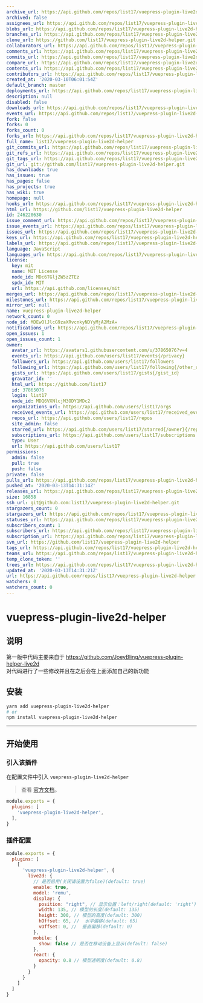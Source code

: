 ```yaml
---
archive_url: https://api.github.com/repos/list17/vuepress-plugin-live2d-helper/{archive_format}{/ref}
archived: false
assignees_url: https://api.github.com/repos/list17/vuepress-plugin-live2d-helper/assignees{/user}
blobs_url: https://api.github.com/repos/list17/vuepress-plugin-live2d-helper/git/blobs{/sha}
branches_url: https://api.github.com/repos/list17/vuepress-plugin-live2d-helper/branches{/branch}
clone_url: https://github.com/list17/vuepress-plugin-live2d-helper.git
collaborators_url: https://api.github.com/repos/list17/vuepress-plugin-live2d-helper/collaborators{/collaborator}
comments_url: https://api.github.com/repos/list17/vuepress-plugin-live2d-helper/comments{/number}
commits_url: https://api.github.com/repos/list17/vuepress-plugin-live2d-helper/commits{/sha}
compare_url: https://api.github.com/repos/list17/vuepress-plugin-live2d-helper/compare/{base}...{head}
contents_url: https://api.github.com/repos/list17/vuepress-plugin-live2d-helper/contents/{+path}
contributors_url: https://api.github.com/repos/list17/vuepress-plugin-live2d-helper/contributors
created_at: '2020-03-10T06:01:54Z'
default_branch: master
deployments_url: https://api.github.com/repos/list17/vuepress-plugin-live2d-helper/deployments
description: null
disabled: false
downloads_url: https://api.github.com/repos/list17/vuepress-plugin-live2d-helper/downloads
events_url: https://api.github.com/repos/list17/vuepress-plugin-live2d-helper/events
fork: false
forks: 0
forks_count: 0
forks_url: https://api.github.com/repos/list17/vuepress-plugin-live2d-helper/forks
full_name: list17/vuepress-plugin-live2d-helper
git_commits_url: https://api.github.com/repos/list17/vuepress-plugin-live2d-helper/git/commits{/sha}
git_refs_url: https://api.github.com/repos/list17/vuepress-plugin-live2d-helper/git/refs{/sha}
git_tags_url: https://api.github.com/repos/list17/vuepress-plugin-live2d-helper/git/tags{/sha}
git_url: git://github.com/list17/vuepress-plugin-live2d-helper.git
has_downloads: true
has_issues: true
has_pages: false
has_projects: true
has_wiki: true
homepage: null
hooks_url: https://api.github.com/repos/list17/vuepress-plugin-live2d-helper/hooks
html_url: https://github.com/list17/vuepress-plugin-live2d-helper
id: 246220630
issue_comment_url: https://api.github.com/repos/list17/vuepress-plugin-live2d-helper/issues/comments{/number}
issue_events_url: https://api.github.com/repos/list17/vuepress-plugin-live2d-helper/issues/events{/number}
issues_url: https://api.github.com/repos/list17/vuepress-plugin-live2d-helper/issues{/number}
keys_url: https://api.github.com/repos/list17/vuepress-plugin-live2d-helper/keys{/key_id}
labels_url: https://api.github.com/repos/list17/vuepress-plugin-live2d-helper/labels{/name}
language: JavaScript
languages_url: https://api.github.com/repos/list17/vuepress-plugin-live2d-helper/languages
license:
  key: mit
  name: MIT License
  node_id: MDc6TGljZW5zZTEz
  spdx_id: MIT
  url: https://api.github.com/licenses/mit
merges_url: https://api.github.com/repos/list17/vuepress-plugin-live2d-helper/merges
milestones_url: https://api.github.com/repos/list17/vuepress-plugin-live2d-helper/milestones{/number}
mirror_url: null
name: vuepress-plugin-live2d-helper
network_count: 0
node_id: MDEwOlJlcG9zaXRvcnkyNDYyMjA2MzA=
notifications_url: https://api.github.com/repos/list17/vuepress-plugin-live2d-helper/notifications{?since,all,participating}
open_issues: 1
open_issues_count: 1
owner:
  avatar_url: https://avatars1.githubusercontent.com/u/37865076?v=4
  events_url: https://api.github.com/users/list17/events{/privacy}
  followers_url: https://api.github.com/users/list17/followers
  following_url: https://api.github.com/users/list17/following{/other_user}
  gists_url: https://api.github.com/users/list17/gists{/gist_id}
  gravatar_id: ''
  html_url: https://github.com/list17
  id: 37865076
  login: list17
  node_id: MDQ6VXNlcjM3ODY1MDc2
  organizations_url: https://api.github.com/users/list17/orgs
  received_events_url: https://api.github.com/users/list17/received_events
  repos_url: https://api.github.com/users/list17/repos
  site_admin: false
  starred_url: https://api.github.com/users/list17/starred{/owner}{/repo}
  subscriptions_url: https://api.github.com/users/list17/subscriptions
  type: User
  url: https://api.github.com/users/list17
permissions:
  admin: false
  pull: true
  push: false
private: false
pulls_url: https://api.github.com/repos/list17/vuepress-plugin-live2d-helper/pulls{/number}
pushed_at: '2020-03-13T14:31:14Z'
releases_url: https://api.github.com/repos/list17/vuepress-plugin-live2d-helper/releases{/id}
size: 16858
ssh_url: git@github.com:list17/vuepress-plugin-live2d-helper.git
stargazers_count: 0
stargazers_url: https://api.github.com/repos/list17/vuepress-plugin-live2d-helper/stargazers
statuses_url: https://api.github.com/repos/list17/vuepress-plugin-live2d-helper/statuses/{sha}
subscribers_count: 1
subscribers_url: https://api.github.com/repos/list17/vuepress-plugin-live2d-helper/subscribers
subscription_url: https://api.github.com/repos/list17/vuepress-plugin-live2d-helper/subscription
svn_url: https://github.com/list17/vuepress-plugin-live2d-helper
tags_url: https://api.github.com/repos/list17/vuepress-plugin-live2d-helper/tags
teams_url: https://api.github.com/repos/list17/vuepress-plugin-live2d-helper/teams
temp_clone_token: ''
trees_url: https://api.github.com/repos/list17/vuepress-plugin-live2d-helper/git/trees{/sha}
updated_at: '2020-03-13T14:31:21Z'
url: https://api.github.com/repos/list17/vuepress-plugin-live2d-helper
watchers: 0
watchers_count: 0
---
```


# vuepress-plugin-live2d-helper

## 说明
第一版中代码主要来自于 https://github.com/JoeyBling/vuepress-plugin-helper-live2d  
对代码进行了一些修改并且在之后会在上面添加自己的新功能

## 安装

```bash
yarn add vuepress-plugin-live2d-helper
# or
npm install vuepress-plugin-live2d-helper
```

------------

## 开始使用

### 引入该插件

在配置文件中引入 `vuepress-plugin-live2d-helper`

> 查看 [官方文档](https://v1.vuepress.vuejs.org/zh/plugin/using-a-plugin.html)。

```javascript
module.exports = {
  plugins: [
    'vuepress-plugin-live2d-helper',
  ],
}
```

### 插件配置

```javascript
module.exports = {
  plugins: [
    [
      'vuepress-plugin-live2d-helper', {
        live2d: {
          // 是否启用(关闭请设置为false)(default: true)
          enable: true,
          model: 'remu',
          display: {
            position: "right", // 显示位置：left/right(default: 'right')
            width: 135, // 模型的长度(default: 135)
            height: 300, // 模型的高度(default: 300)
            hOffset: 65, //  水平偏移(default: 65)
            vOffset: 0, //  垂直偏移(default: 0)
          },
          mobile: {
            show: false // 是否在移动设备上显示(default: false)
          },
          react: {
            opacity: 0.8 // 模型透明度(default: 0.8)
          }
        }
      }
    ]
  ]
}
```